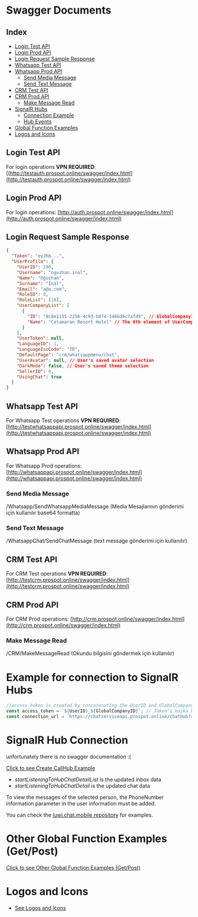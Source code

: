 # Swagger Documents

## Index

- [Login Test API](#test-api-login)
- [Login Prod API](#prod-api-login)
- [Login Request Sample Response](#login-request-sample-response)
- [Whatsapp Test API](#test-api-whatsapp)
- [Whatsapp Prod API](#prod-api-whatsapp)
  - [Send Media Message](#send-media-message)
  - [Send Text Message](#send-text-message)
- [CRM Test API](#test-api-crm)
- [CRM Prod API](#prod-api-crm)
  - [Make Message Read](#make-message-as-read)
- [SignalR Hubs](#signalr-hubs)
  - [Connection Example](#connection-example)
  - [Hub Events](#hub-events)
- [Global Function Examples](#global-function-examples)
- [Logos and Icons](#logos-and-icons)

## Login Test API

For login operations **VPN REQUIRED**:
[(http://testauth.prospot.online/swagger/index.html](http://testauth.prospot.online/swagger/index.html)

## Login Prod API

For login operations:
[http://auth.prospot.online/swagger/index.html](http://auth.prospot.online/swagger/index.html)

## Login Request Sample Response

```json
{
  "Token": "eyJhb...",
  "UserProfile": {
    "UserID": 290,
    "Username": "oguzhan.inal",
    "Name": "Oğuzhan",
    "Surname": "İnal",
    "Email": "a@a.com",
    "RoleID": 0,
    "RoleList": [18],
    "UserCompanyList": [
      {
        "ID": "9c8e1151-2256-4c93-b874-1466d6c7afd9", // GlobalCompanyID variable for request header
        "Name": "Catamaran Resort Hotel" // The 0th element of UserCompanyList should always be taken as the default value.
      }
    ],
    "UserToken": null,
    "LanguageID": 1,
    "LanguageIsoCode": "TR",
    "DefaultPage": "crm/whatsappmenu/chat",
    "UserAvatar": null, // User's saved avatar selection
    "DarkMode": false, // User's saved theme selection
    "SellerID": 0,
    "UsingChat": true
  }
}
```

## Whatsapp Test API

For Whatsapp Test operations **VPN REQUIRED**:
[http://testwhatsappapi.prospot.online/swagger/index.html](http://testwhatsappapi.prospot.online/swagger/index.html)

## Whatsapp Prod API

For Whatsapp Prod operations:
[http://whatsappapi.prospot.online/swagger/index.html](http://whatsappapi.prospot.online/swagger/index.html)

### Send Media Message

/Whatsapp/SendWhatsappMediaMessage (Media Mesajlarının gönderimi için kullanılır base64 formatta)

### Send Text Message

/WhatsappChat/SendChatMessage (text message gönderimi için kullanılır)

## CRM Test API

For CRM Test operations **VPN REQUIRED**:
[http://testcrm.prospot.online/swagger/index.html](http://testcrm.prospot.online/swagger/index.html)

## CRM Prod API

For CRM Prod operations:
[http://crm.prospot.online/swagger/index.html](http://crm.prospot.online/swagger/index.html)

### Make Message Read

/CRM/MakeMessageRead (Okundu bilgisini göndermek için kullanılır)

# Example for connection to SignalR Hubs

```js
//access_token is created by concatenating the UserID and GlobalCompanyID in the response of the login request
const access_token = `${UserID}_${GlobalCompanyID}`; // Token'ı başka bir kaynaktan da alabilirsiniz.
const connection_url = `https://chatserviceapi.prospot.online/chatHub?access_token=${accessToken}`;
```

# SignalR Hub Connection

unfortunately there is no swagger documentation :(

[Click to see Create CallHub Example](utils/callHub.js)

- _startListeningToHubChatDetailList_ is the updated inbox data
- _startListeningToHubChatDetail_ is the updated chat data

To view the messages of the selected person, the PhoneNumber information parameter in the user information must be added.

You can check the [luwi.chat.mobile repository](https://bitbucket.org/netsolutionworld1/luwi.chat.mobile/src/master/) for examples.

# Other Global Function Examples (Get/Post)

[Click to see Other Global Function Examples (Get/Post)](utils)

# Logos and Icons

- [See Logos and Icons](assets)
